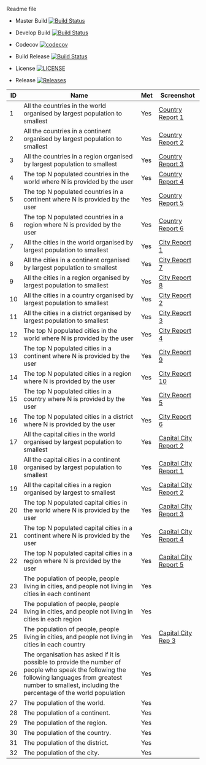 Readme file

- Master Build [![Build Status](https://travis-ci.org/Richard-Herz/SEMethodsSet08103G1.svg?branch=master)](https://travis-ci.org/Richard-Herz/SEMethodsSet08103G1)
- Develop Build [![Build Status](https://travis-ci.org/Richard-Herz/SEMethodsSet08103G1.svg?branch=master)](https://travis-ci.org/Richard-Herz/SEMethodsSet08103G1)
- Codecov [![codecov](https://codecov.io/gh/Richard-Herz/SEMethodsSet08103G1/branch/master/graph/badge.svg)](https://codecov.io/gh/Richard-Herz/SEMethodsSet08103G1)


- Build Release [![Build Status](https://travis-ci.org/Richard-Herz/SEMethodsSet08103G1.svg?branch=releases)](https://travis-ci.org/Richard-Herz/SEMethodsSet08103G1)
- License [![LICENSE](https://img.shields.io/github/license/Richard-Herz/SEMethodsSet08103G1.svg?style=flat-square)](https://github.com/Richard-Herz/SEMethodsSet08103G1/blob/master/LICENSE)
- Release [![Releases](https://img.shields.io/github/release/Richard-Herz/SEMethodsSet08103G1/all.svg?style=flat-square)](https://github.com/Richard-Herz/SEMethodsSet08103G1/releases)

ID| Name | Met | Screenshot
--- | --- | --- | ---
1 | All the countries in the world organised by largest population to smallest | Yes |  <a href= https://github.com/Richard-Herz/SEMethodsSet08103G1/blob/master/SQLREPORTScreenshots/CountryRep1.PNG> Country Report 1</a>
2 | All the countries in a continent organised by largest population to smallest | Yes | <a href= https://github.com/Richard-Herz/SEMethodsSet08103G1/blob/master/SQLREPORTScreenshots/CountryRep2.PNG> Country Report 2</a>
3 | All the countries in a region organised by largest population to smallest | Yes | <a href= https://github.com/Richard-Herz/SEMethodsSet08103G1/blob/master/SQLREPORTScreenshots/CountryRep3.PNG> Country Report 3</a>
4 | The top N populated countries in the world where N is provided by the user | Yes | <a href= https://github.com/Richard-Herz/SEMethodsSet08103G1/blob/master/SQLREPORTScreenshots/CountryRep4.PNG> Country Report 4</a>
5 | The top N populated countries in a continent where N is provided by the user | Yes | <a href= https://github.com/Richard-Herz/SEMethodsSet08103G1/blob/master/SQLREPORTScreenshots/CountryRep5.PNG> Country Report 5</a>
6 | The top N populated countries in a region where N is provided by the user | Yes | <a href= https://github.com/Richard-Herz/SEMethodsSet08103G1/blob/master/SQLREPORTScreenshots/CountryRep6.PNG> Country Report 6</a>
7 | All the cities in the world organised by largest population to smallest | Yes | <a href= https://github.com/Richard-Herz/SEMethodsSet08103G1/blob/master/SQLREPORTScreenshots/CityRep1.PNG> City Report 1</a>
8 | All the cities in a continent organised by largest population to smallest | Yes | <a href= https://github.com/Richard-Herz/SEMethodsSet08103G1/blob/master/SQLREPORTScreenshots/CityRep7.PNG> City Report 7</a>
9 | All the cities in a region organised by largest population to smallest | Yes | <a href= https://github.com/Richard-Herz/SEMethodsSet08103G1/blob/master/SQLREPORTScreenshots/CityRep8.PNG> City Report 8</a>
10 | All the cities in a country organised by largest population to smallest | Yes | <a href= https://github.com/Richard-Herz/SEMethodsSet08103G1/blob/master/SQLREPORTScreenshots/CityRep2.PNG> City Report 2</a>
11 | All the cities in a district organised by largest population to smallest | Yes | <a href= https://github.com/Richard-Herz/SEMethodsSet08103G1/blob/master/SQLREPORTScreenshots/CityRep3.PNG> City Report 3</a>
12 | The top N populated cities in the world where N is provided by the user | Yes | <a href= https://github.com/Richard-Herz/SEMethodsSet08103G1/blob/master/SQLREPORTScreenshots/CityRep4.PNG> City Report 4</a>
13 | The top N populated cities in a continent where N is provided by the user | Yes | <a href= https://github.com/Richard-Herz/SEMethodsSet08103G1/blob/master/SQLREPORTScreenshots/CityRep9.PNG> City Report 9</a>
14 | The top N populated cities in a region where N is provided by the user | Yes | <a href= https://github.com/Richard-Herz/SEMethodsSet08103G1/blob/master/SQLREPORTScreenshots/CityRep10.PNG> City Report 10</a>
15 | The top N populated cities in a country where N is provided by the user | Yes | <a href= https://github.com/Richard-Herz/SEMethodsSet08103G1/blob/master/SQLREPORTScreenshots/CityRep5.PNG> City Report 5</a>
16 | The top N populated cities in a district where N is provided by the user | Yes | <a href= https://github.com/Richard-Herz/SEMethodsSet08103G1/blob/master/SQLREPORTScreenshots/CityRep6.PNG> City Report 6</a>
17 | All the capital cities in the world organised by largest population to smallest | Yes | <a href= https://github.com/Richard-Herz/SEMethodsSet08103G1/blob/master/SQLREPORTScreenshots/CapitalCityRep2.PNG> Capital City Report 2</a>
18 | All the capital cities in a continent organised by largest population to smallest | Yes | <a href= https://github.com/Richard-Herz/SEMethodsSet08103G1/blob/master/SQLREPORTScreenshots/CapitalCityRep3.PNG> Capital City Report 1</a>
19 | All the capital cities in a region organised by largest to smallest | Yes | <a href= https://github.com/Richard-Herz/SEMethodsSet08103G1/blob/master/SQLREPORTScreenshots/CapitalCityRep4.PNG> Capital City Report 2</a>
20 | The top N populated capital cities in the world where N is provided by the user | Yes | <a href= https://github.com/Richard-Herz/SEMethodsSet08103G1/blob/master/SQLREPORTScreenshots/CapitalCityRep6.PNG> Capital City Report 3</a>
21 | The top N populated capital cities in a continent where N is provided by the user | Yes | <a href= https://github.com/Richard-Herz/SEMethodsSet08103G1/blob/master/SQLREPORTScreenshots/CapitalCityRep5.PNG> Capital City Report 4</a>
22 | The top N populated capital cities in a region where N is provided by the user | Yes | <a href= https://github.com/Richard-Herz/SEMethodsSet08103G1/blob/master/SQLREPORTScreenshots/CapitalCityRep1.PNG> Capital City Report 5</a>
23 | The population of people, people living in cities, and people not living in cities in each continent | Yes |
24 | The population of people, people living in cities, and people not living in cities in each region | Yes |
25 | The population of people, people living in cities, and people not living in cities in each country | Yes | <a href= https://github.com/Richard-Herz/SEMethodsSet08103G1/blob/master/SQLREPORTScreenshots/PopReport1.PNG> Capital City Rep 3 </a>
26 | The organisation has asked if it is possible to provide the number of people who speak the following the following languages from greatest number to smallest, including the percentage of the world population | Yes |
27 | The population of the world. | Yes |
28 | The population of a continent. | Yes |
29 | The population of the region. | Yes |
30 | The population of the country. | Yes |
31 | The population of the district. | Yes |
32 | The population of the city. | Yes |



